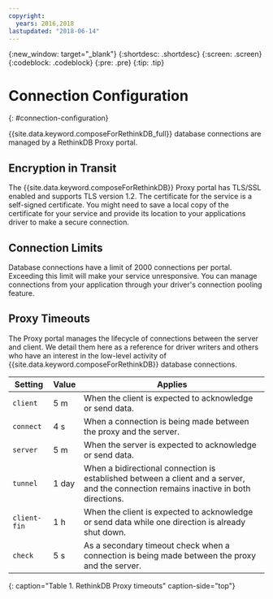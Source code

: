 ```yaml
---
copyright:
  years: 2016,2018
lastupdated: "2018-06-14"
---
```


{:new_window: target="_blank"}
{:shortdesc: .shortdesc}
{:screen: .screen}
{:codeblock: .codeblock}
{:pre: .pre}
{:tip: .tip}

# Connection Configuration
{: #connection-configuration}

{{site.data.keyword.composeForRethinkDB_full}} database connections are managed by a RethinkDB Proxy portal.

## Encryption in Transit

The {{site.data.keyword.composeForRethinkDB}} Proxy portal has TLS/SSL enabled and supports TLS version 1.2. The certificate for the service is a self-signed certificate. You might need to save a local copy of the certificate for your service and provide its location to your applications driver to make a secure connection.

## Connection Limits

Database connections have a limit of 2000 connections per portal. Exceeding this limit will make your service unresponsive. You can manage connections from your application through your driver's connection pooling feature.

## Proxy Timeouts

The Proxy portal manages the lifecycle of connections between the server and client. We detail them here as a reference for driver writers and others who have an interest in the low-level activity of {{site.data.keyword.composeForRethinkDB}} database connections.

Setting | Value | Applies
----------|-----------|-----------
`client` | 5 m | When the client is expected to acknowledge or send data.
`connect` | 4 s | When a connection is being made between the proxy and the server.
`server` | 5 m | When the server is expected to acknowledge or send data.
`tunnel` | 1 day | When a bidirectional connection is established between a client and a server, and the connection remains inactive in both directions.
`client-fin` | 1 h | When the client is expected to acknowledge or send data while one direction is already shut down.
`check` | 5 s | As a secondary timeout check when a connection is being made between the proxy and the server.
{: caption="Table 1. RethinkDB Proxy timeouts" caption-side="top"}
